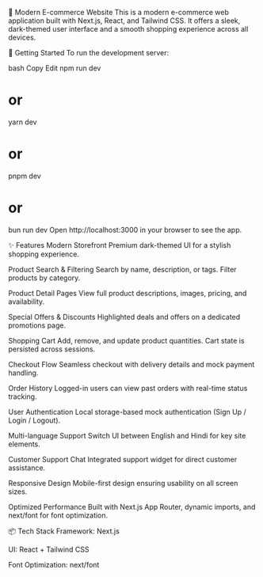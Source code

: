 🛒 Modern E-commerce Website
This is a modern e-commerce web application built with Next.js, React, and Tailwind CSS. It offers a sleek, dark-themed user interface and a smooth shopping experience across all devices.

🚀 Getting Started
To run the development server:

bash
Copy
Edit
npm run dev
# or
yarn dev
# or
pnpm dev
# or
bun run dev
Open http://localhost:3000 in your browser to see the app.


✨ Features
Modern Storefront
Premium dark-themed UI for a stylish shopping experience.

Product Search & Filtering
Search by name, description, or tags. Filter products by category.

Product Detail Pages
View full product descriptions, images, pricing, and availability.

Special Offers & Discounts
Highlighted deals and offers on a dedicated promotions page.

Shopping Cart
Add, remove, and update product quantities. Cart state is persisted across sessions.

Checkout Flow
Seamless checkout with delivery details and mock payment handling.

Order History
Logged-in users can view past orders with real-time status tracking.

User Authentication
Local storage-based mock authentication (Sign Up / Login / Logout).

Multi-language Support
Switch UI between English and Hindi for key site elements.

Customer Support Chat
Integrated support widget for direct customer assistance.

Responsive Design
Mobile-first design ensuring usability on all screen sizes.

Optimized Performance
Built with Next.js App Router, dynamic imports, and next/font for font optimization.

📦 Tech Stack
Framework: Next.js

UI: React + Tailwind CSS

Font Optimization: next/font
